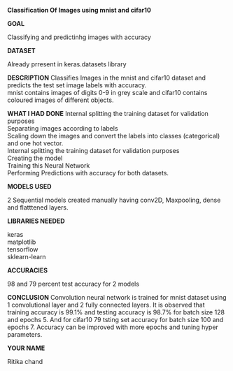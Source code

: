 **Classification Of Images using mnist and cifar10**

**GOAL**

Classifying and predictinhg images with accuracy

**DATASET**

Already prresent in keras.datasets library

**DESCRIPTION**
Classifies Images in the mnist and cifar10 dataset and predicts the test set image labels with accuracy.<br>
mnist contains images of digits 0-9 in grey scale and cifar10 contains coloured images of different objects.


**WHAT I HAD DONE**
Internal splitting the training dataset for validation purposes <br>
Separating images according to labels <br>
Scaling down the images and convert the labels into classes (categorical) and one hot vector.<br>
Internal splitting the training dataset for validation purposes<br>
Creating the model <br>
Training this Neural Network <br>
Performing Predictions with accuracy for both datasets.<br>

**MODELS USED**

2 Sequential models created manually having conv2D, Maxpooling, dense and flatttened layers.

**LIBRARIES NEEDED**

keras<br>
matplotlib<br>
tensorflow<br>
sklearn-learn

**ACCURACIES**

98 and 79 percent test accuracy for 2 models


**CONCLUSION**
Convolution neural network is trained for mnist dataset using 1 convolutional layer and 2 fully connected layers. 
It is observed that training accuracy is 99.1% and testing accuracy is 98.7% for batch size 128 and epochs 5. And for cifar10 79 tsting set accuracy for batch size 100 and epochs 7.
Accuracy can be improved with more epochs and tuning hyper parameters. 

**YOUR NAME**

Ritika chand

